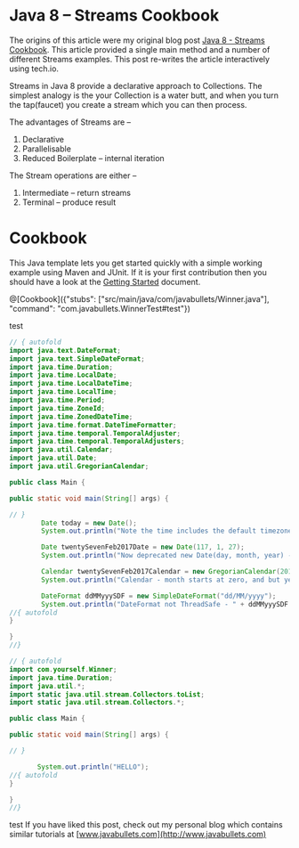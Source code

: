 # Java 8 – Streams Cookbook

The origins of this article were my original blog post [Java 8 - Streams Cookbook](https://www.javabullets.com/java-8-streams-cookbook/). This article provided a single main method and a number of different Streams examples. This post re-writes the article interactively using tech.io.

Streams in Java 8 provide a declarative approach to Collections. The simplest analogy is the your Collection is a water butt, and when you turn the tap(faucet) you create a stream which you can then process.

The advantages of Streams are – 

1. Declarative
2. Parallelisable
3. Reduced Boilerplate – internal iteration

The Stream operations are either –

1. Intermediate – return streams
2. Terminal – produce result

# Cookbook

This Java template lets you get started quickly with a simple working example using Maven and JUnit. If it is your first contribution then you should have a look at the [Getting Started](https://tech.io/doc/getting-started-create-playground) document.

@[Cookbook]({"stubs": ["src/main/java/com/javabullets/Winner.java"], "command": "com.javabullets.WinnerTest#test"})

test 

```java runnable
// { autofold
import java.text.DateFormat;
import java.text.SimpleDateFormat;
import java.time.Duration;
import java.time.LocalDate;
import java.time.LocalDateTime;
import java.time.LocalTime;
import java.time.Period;
import java.time.ZoneId;
import java.time.ZonedDateTime;
import java.time.format.DateTimeFormatter;
import java.time.temporal.TemporalAdjuster;
import java.time.temporal.TemporalAdjusters;
import java.util.Calendar;
import java.util.Date;
import java.util.GregorianCalendar;

public class Main {

public static void main(String[] args) {

// }
		Date today = new Date();
		System.out.println("Note the time includes the default timezone - " + today.toString());

		Date twentySevenFeb2017Date = new Date(117, 1, 27);
		System.out.println("Now deprecated new Date(day, month, year) - but note month starts at zero, and year 1900 - " + twentySevenFeb2017Date);

		Calendar twentySevenFeb2017Calendar = new GregorianCalendar(2017,1,27);
		System.out.println("Calendar - month starts at zero, and but year fixed - " + twentySevenFeb2017Calendar.getTime());

		DateFormat ddMMyyySDF = new SimpleDateFormat("dd/MM/yyyy");
		System.out.println("DateFormat not ThreadSafe - " + ddMMyyySDF.format(twentySevenFeb2017Date));
//{ autofold
}

}
//}
```




```java runnable
// { autofold
import com.yourself.Winner;
import java.time.Duration;
import java.util.*;
import static java.util.stream.Collectors.toList;
import static java.util.stream.Collectors.*;

public class Main {

public static void main(String[] args) {

// }

       System.out.println("HELLO"); 
//{ autofold
}

}
//}
```
test
If you have liked this post, check out my personal blog which contains similar tutorials at [www.javabullets.com](http://www.javabullets.com)

